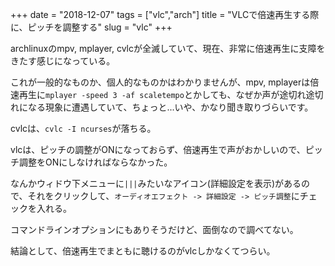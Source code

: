 +++
date = "2018-12-07"
tags = ["vlc","arch"]
title = "VLCで倍速再生する際に、ピッチを調整する"
slug = "vlc"
+++

archlinuxのmpv, mplayer, cvlcが全滅していて、現在、非常に倍速再生に支障をきたす感じになっている。

これが一般的なものか、個人的なものかはわかりませんが、mpv, mplayerは倍速再生に`mplayer -speed 3 -af scaletempo`とかしても、なぜか声が途切れ途切れになる現象に遭遇していて、ちょっと...いや、かなり聞き取りづらいです。

cvlcは、`cvlc -I ncurses`が落ちる。

vlcは、ピッチの調整がONになっておらず、倍速再生で声がおかしいので、ピッチ調整をONにしなければならなかった。

なんかウィドウ下メニューに`|||`みたいなアイコン(詳細設定を表示)があるので、それをクリックして、`オーディオエフェクト -> 詳細設定 -> ピッチ調整`にチェックを入れる。

コマンドラインオプションにもありそうだけど、面倒なので調べてない。

結論として、倍速再生でまともに聴けるのがvlcしかなくてつらい。


